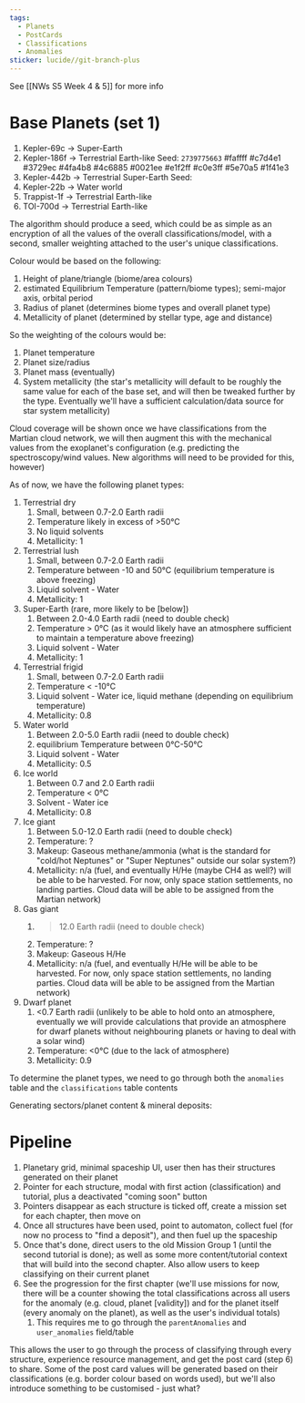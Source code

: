 ```yaml
---
tags:
  - Planets
  - PostCards
  - Classifications
  - Anomalies
sticker: lucide//git-branch-plus
---
```

See [[NWs S5 Week 4 & 5]] for more info

# Base Planets (set 1)
1. Kepler-69c -> Super-Earth
2. Kepler-186f -> Terrestrial Earth-like
	   Seed: `2739775663`
		#faffff
		#c7d4e1
		#3729ec
		#4fa4b8
		#4c6885
		#0021ee
		#e1f2ff
		#c0e3ff
		#5e70a5
		#1f41e3
3. Kepler-442b -> Terrestrial Super-Earth
		Seed: 
1. Kepler-22b -> Water world
2. Trappist-1f -> Terrestrial Earth-like
3. TOI-700d -> Terrestrial Earth-like

The algorithm should produce a seed, which could be as simple as an encryption of all the values of the overall classifications/model, with a second, smaller weighting attached to the user's unique classifications. 

Colour would be based on the following:
1. Height of plane/triangle (biome/area colours)
2. estimated Equilibrium Temperature (pattern/biome types); semi-major axis, orbital period
3. Radius of planet (determines biome types and overall planet type)
4. Metallicity of planet (determined by stellar type, age and distance)

So the weighting of the colours would be:
1. Planet temperature
2. Planet size/radius
3. Planet mass (eventually)
4. System metallicity (the star's metallicity will default to be roughly the same value for each of the base set, and will then be tweaked further by the type. Eventually we'll have a sufficient calculation/data source for star system metallicity)

Cloud coverage will be shown once we have classifications from the Martian cloud network, we will then augment this with the mechanical values from the exoplanet's configuration (e.g. predicting the spectroscopy/wind values. New algorithms will need to be provided for this, however)

As of now, we have the following planet types:
1. Terrestrial dry
	1. Small, between 0.7-2.0 Earth radii
	2. Temperature likely in excess of >50°C
	3. No liquid solvents
	4. Metallicity: 1
2. Terrestrial lush
	1. Small, between 0.7-2.0 Earth radii
	2. Temperature between -10 and 50°C (equilibrium temperature is above freezing)
	3. Liquid solvent - Water
	4. Metallicity: 1
3. Super-Earth (rare, more likely to be [below])
	1. Between 2.0-4.0 Earth radii (need to double check)
	2. Temperature > 0°C (as it would likely have an atmosphere sufficient to maintain a temperature above freezing)
	3. Liquid solvent - Water
	4. Metallicity: 1
4. Terrestrial frigid
	1. Small, between 0.7-2.0 Earth radii
	2. Temperature < -10°C
	3. Liquid solvent - Water ice, liquid methane (depending on equilibrium temperature)
	4. Metallicity: 0.8
5. Water world
	1. Between 2.0-5.0 Earth radii (need to double check)
	2. equilibrium Temperature between 0°C-50°C
	3. Liquid solvent - Water
	4. Metallicity: 0.5
6. Ice world
	1. Between 0.7 and 2.0 Earth radii
	2. Temperature < 0°C
	3. Solvent - Water ice
	4. Metallicity: 0.8
7. Ice giant
	1. Between 5.0-12.0 Earth radii (need to double check)
	2. Temperature: ?
	3. Makeup: Gaseous methane/ammonia (what is the standard for "cold/hot Neptunes" or "Super Neptunes" outside our solar system?)
	4. Metallicity: n/a (fuel, and eventually H/He (maybe CH4 as well?) will be able to be harvested. For now, only space station settlements, no landing parties. Cloud data will be able to be assigned from the Martian network)
8. Gas giant
	1. >12.0 Earth radii (need to double check)
	2. Temperature: ?
	3. Makeup: Gaseous H/He
	4. Metallicity: n/a (fuel, and eventually H/He will be able to be harvested. For now, only space station settlements, no landing parties. Cloud data will be able to be assigned from the Martian network)
9. Dwarf planet
	1. <0.7 Earth radii (unlikely to be able to hold onto an atmosphere, eventually we will provide calculations that provide an atmosphere for dwarf planets without neighbouring planets or having to deal with a solar wind)
	2. Temperature: <0°C (due to the lack of atmosphere)
	3. Metallicity: 0.9

To determine the planet types, we need to go through both the `anomalies` table and the `classifications` table contents

Generating sectors/planet content & mineral deposits:

# Pipeline
1. Planetary grid, minimal spaceship UI, user then has their structures generated on their planet
2. Pointer for each structure, modal with first action (classification) and tutorial, plus a deactivated "coming soon" button
3. Pointers disappear as each structure is ticked off, create a mission set for each chapter, then move on
4. Once all structures have been used, point to automaton, collect fuel (for now no process to "find a deposit"), and then fuel up the spaceship
5. Once that's done, direct users to the old Mission Group 1 (until the second tutorial is done); as well as some more content/tutorial context that will build into the second chapter. Also allow users to keep classifying on their current planet
6. See the progression for the first chapter (we'll use missions for now, there will be a counter showing the total classifications across all users for the anomaly (e.g. cloud, planet [validity]) and for the planet itself (every anomaly on the planet), as well as the user's individual totals)
	1. This requires me to go through the `parentAnomalies` and `user_anomalies` field/table


This allows the user to go through the process of classifying through every structure, experience resource management, and get the post card (step 6) to share. Some of the post card values will be generated based on their classifications (e.g. border colour based on words used), but we'll also introduce something to be customised - just what?